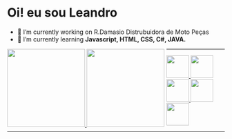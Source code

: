 ### <h1>Oi! eu sou Leandro</h1>

- 🔭 I’m currently working on R.Damasio Distrubuidora de Moto Peças
- 🌱 I’m currently learning <strong>Javascript, HTML, CSS, C#, JAVA.</strong>

<div style="float:left;margin-right:5px;">
  <a href="https://https://github.com/LCS87">
  <img height="180em" src="https://github-readme-stats.vercel.app/api?username=LCS87&show_icons=true&theme=github_dark&include_all_commits=true&count_private=true"/>
  <img height="180em" src="https://github-readme-stats.vercel.app/api/top-langs/?username=LCS87&layout=compact&langs_count=7&theme=github_dark"/>
  
</div><hr>

  <div>
    <img src="https://cdn.jsdelivr.net/gh/devicons/devicon/icons/javascript/javascript-original.svg" height="52". width="52."/>
    <img src="https://cdn.jsdelivr.net/gh/devicons/devicon/icons/css3/css3-original.svg" height="52". width="52."/>
    <img src="https://cdn.jsdelivr.net/gh/devicons/devicon/icons/html5/html5-original.svg" height="52". width="52."/>
    <img src="https://cdn.jsdelivr.net/gh/devicons/devicon/icons/java/java-original.svg" height="52". width="52."/>
    <img src="https://cdn.jsdelivr.net/gh/devicons/devicon/icons/csharp/csharp-original.svg" height="52". width="52."/>
      
  </div><hr>
  
  
 
